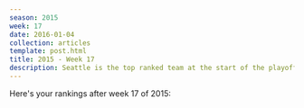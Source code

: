 ```yaml
---
season: 2015
week: 17
date: 2016-01-04
collection: articles
template: post.html
title: 2015 - Week 17
description: Seattle is the top ranked team at the start of the playoffs
---
```


Here's your rankings after week 17 of 2015:

